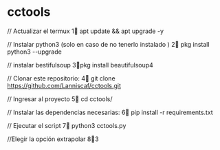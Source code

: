 # cctools
// Actualizar el termux
 1⃣ apt update && apt upgrade -y

// Instalar python3 (solo en caso de no tenerlo instalado )
 2⃣ pkg install python3 --upgrade

// instalar bestifulsoup
3⃣pkg install beautifulsoup4

// Clonar este repositorio:
 4⃣ git clone https://github.com/Lanniscaf/cctools.git

// Ingresar al proyecto
 5⃣ cd cctools/

// Instalar las dependencias necesarias:
 6⃣ pip install -r requirements.txt

// Ejecutar el script
7⃣ python3 cctools.py

//Elegir la opción extrapolar
8⃣3
